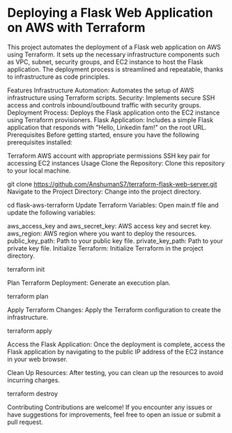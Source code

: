 # Deploying a Flask Web Application on AWS with Terraform
This project automates the deployment of a Flask web application on AWS using Terraform. It sets up the necessary infrastructure components such as VPC, subnet, security groups, and EC2 instance to host the Flask application. The deployment process is streamlined and repeatable, thanks to infrastructure as code principles.

Features
Infrastructure Automation: Automates the setup of AWS infrastructure using Terraform scripts.
Security: Implements secure SSH access and controls inbound/outbound traffic with security groups.
Deployment Process: Deploys the Flask application onto the EC2 instance using Terraform provisioners.
Flask Application: Includes a simple Flask application that responds with "Hello, Linkedin fam!" on the root URL.
Prerequisites
Before getting started, ensure you have the following prerequisites installed:

Terraform
AWS account with appropriate permissions
SSH key pair for accessing EC2 instances
Usage
Clone the Repository: Clone this repository to your local machine.

git clone https://github.com/AnshumanS7/terraform-flask-web-server.git
Navigate to the Project Directory: Change into the project directory.

cd flask-aws-terraform
Update Terraform Variables: Open main.tf file and update the following variables:

aws_access_key and aws_secret_key: AWS access key and secret key.
aws_region: AWS region where you want to deploy the resources.
public_key_path: Path to your public key file.
private_key_path: Path to your private key file.
Initialize Terraform: Initialize Terraform in the project directory.

terraform init

Plan Terraform Deployment: Generate an execution plan.

terraform plan

Apply Terraform Changes: Apply the Terraform configuration to create the infrastructure.

terraform apply

Access the Flask Application: Once the deployment is complete, access the Flask application by navigating to the public IP address of the EC2 instance in your web browser.

Clean Up Resources: After testing, you can clean up the resources to avoid incurring charges.

terraform destroy

Contributing
Contributions are welcome! If you encounter any issues or have suggestions for improvements, feel free to open an issue or submit a pull request.





